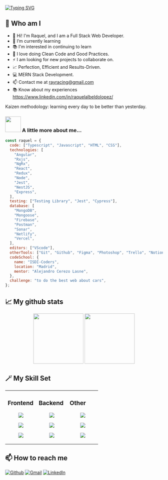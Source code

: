 [![Typing SVG](https://readme-typing-svg.demolab.com?font=Fira+Code&weight=1500&size=50&duration=2500&pause=1000&color=F7ED16&center=true&vCenter=true&width=446&height=63&lines=%3CHello+Coders%2F%3E;%3CWelcome%2F%3E)](https://git.io/typing-svg)

## 🧠 Who am I

- 👾 Hi! I'm Raquel, and I am a Full Stack Web Developer.
- 🌱 I’m currently learning
- 📚 I'm interested in continuing to learn
- 🌟 I love doing Clean Code and Good Practices.
- ⚡ I am looking for new projects to collaborate on.
- 📈 Perfection, Efficient and Results-Driven.
- 💻 MERN Stack Development.
- 📫 Contact me at rayracing@gmail.com
- 📚 Know about my experiences https://www.linkedin.com/in/raquelalbeldolopez/

Kaizen methodology: learning every day to be better than yesterday.

### <img src="https://media.giphy.com/media/VgCDAzcKvsR6OM0uWg/giphy.gif" width="50"> A little more about me...

```javascript
const raquel = {
  code: ["Typescript", "Javascript", "HTML", "CSS"],
  technologies: [
    "Angular",
    "Rxjs",
    "NgRx",
    "React",
    "Redux",
    "Node",
    "Jest",
    "NestJS",
    "Express",
  ],
  testing: ["Testing Library", "Jest", "Cypress"],
  database: [
    "MongoDB",
    "Mongoose",
    "Firebase",
    "Postman",
    "Sonar",
    "Netlify",
    "Vercel",
  ],
  editors: ["VScode"],
  otherTools: ["Git", "Github", "Figma", "Photoshop", "Trello", "Notion"],
  codeSchool: {
    name: "ISDI-Coders",
    location: "Madrid",
    mentor: "Alejandro Cerezo Lasne",
  },
  challenge: "to do the best web about cars",
};
```

## 📈 My github stats

<p align="center">
 <img height="160em" src="https://github-readme-stats-eight-theta.vercel.app/api?username=raquelalbel&show_icons=true&theme=tokyonight&include_all_commits=true&count_private=true"/>
 <img height="160em" src="https://github-readme-stats-eight-theta.vercel.app/api/top-langs/?username=raquelalbel&layout=compact&theme=tokyonight"/>
</p>

## 🪄 My Skill Set

<table align="center"><tr><td valign="top" width="33%">

### Frontend

<div align="center">  
<p align="center">
  <a href="https://skillicons.dev">
    <img src="https://skillicons.dev/icons?i=js,ts,html" />
  </a>
</p>
<p align="center">
  <a href="https://skillicons.dev">
    <img src="https://skillicons.dev/icons?i=react" />
  </a>
</p>
  <p align="center">
  <a href="https://skillicons.dev">
    <img src="https://skillicons.dev/icons?i=jest,css,sass" />
  </a>
</p>
</div>
</td><td valign="top" width="33%">

### Backend

<div align="center">  
<p align="center">
  <a href="https://skillicons.dev">
    <img src="https://skillicons.dev/icons?i=js,ts,express,nestjs" />
  </a>
</p>
<p align="center">
  <a href="https://skillicons.dev">
    <img src="https://skillicons.dev/icons?i=nodejs,reactivex,redux,"webpack" />
  </a>
</p>
<p align="center">
  <a href="https://skillicons.dev">
    <img src="https://skillicons.dev/icons?i=mongodb" />
  </a>
</p>
</div>
</td><td valign="top" width="33%">

### Other

<div align="center">  
<p align="center">
  <a href="https://skillicons.dev">
    <img src="https://skillicons.dev/icons?i=git,github,azure,figma" />
  </a>
</p>
<p align="center">
  <a href="https://skillicons.dev">
    <img src="https://skillicons.dev/icons?i=stackoverflow,figma,ps" />
  </a>
</p>  
 <p align="center">
  <a href="https://skillicons.dev">
    <img src="https://skillicons.dev/icons?i=vscode" />
  </a>
</p> 
</div>

</td></tr></table>

## 📫 How to reach me

<a href="https://github.com/raquelalbel" target="_blank"><img alt="Github" src="https://img.shields.io/badge/GitHub-%2312100E.svg?&style=for-the-badge&logo=Github&logoColor=white" /></a>
[![Gmail](https://img.shields.io/badge/Gmail-D14836?style=for-the-badge&logo=gmail&logoColor=white)](mailto:rayracing@gmail.com)
[![LinkedIn](https://img.shields.io/badge/linkedin-%230077B5.svg?style=for-the-badge&logo=linkedin&logoColor=white)](https://www.linkedin.com/in/raquelalbeldolopez/)

<!--
**RaquelAlbel/RaquelAlbel** is a ✨ _special_ ✨ repository because its `README.md` (this file) appears on your GitHub profile.

Here are some ideas to get you started:

- 🔭 I’m currently working on ...
- 🌱 I’m currently learning ...
- 👯 I’m looking to collaborate on ...
- 🤔 I’m looking for help with ...
- 💬 Ask me about ...
- 📫 How to reach me: ...
- 😄 Pronouns: ...
- ⚡ Fun fact: ...
-->
